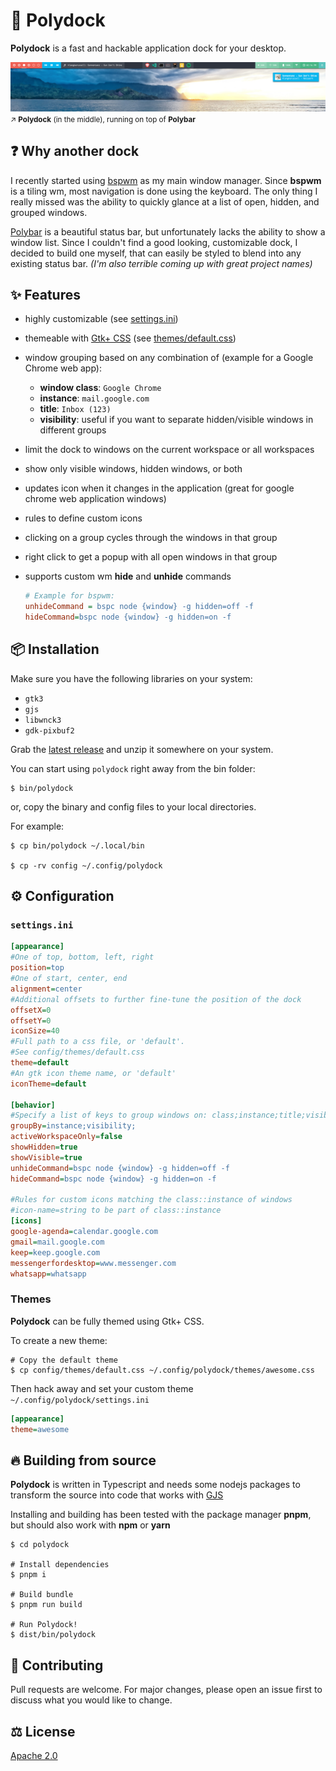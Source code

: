 # 🚀 Polydock

**Polydock** is a fast and hackable application dock for your desktop.

![Polydock running on top of Polybar](screenshot.png)
<small>↗ **Polydock** (in the middle), running on top of **Polybar**</small>

## ❓ Why another dock

I recently started using [bspwm](https://github.com/baskerville/bspwm) as my main window manager. Since **bspwm** is a tiling wm, most navigation is done using the keyboard. The only thing I really missed was the ability to quickly glance at a list of open, hidden, and grouped windows.

[Polybar](https://github.com/polybar/polybar) is a beautiful status bar, but unfortunately lacks the ability to show a window list. Since I couldn't find a good looking, customizable dock, I decided to build one myself, that can easily be styled to blend into any existing status bar. *(I'm also terrible coming up with great project names)*

## ✨ Features

* highly customizable (see [settings.ini](https://github.com/folke/polydock/blob/master/config/settings.ini))
* themeable with [Gtk+ CSS](https://developer.gnome.org/gtk3/stable/chap-css-overview.html) (see  [themes/default.css](https://github.com/folke/polydock/blob/master/config/themes/default.ini))
* window grouping based on any combination of (example for a Google Chrome web app):
  * **window class**: `Google Chrome`
  * **instance**: `mail.google.com`
  * **title**: `Inbox (123)`
  * **visibility**: useful if you want to separate hidden/visible windows in different groups
* limit the dock to windows on the current workspace or all workspaces
* show only visible windows, hidden windows, or both
* updates icon when it changes in the application (great for google chrome web application windows)
* rules to define custom icons
* clicking on a group cycles through the windows in that group
* right click to get a popup with all open windows in that group
* supports custom wm **hide** and **unhide** commands

  ```ini
  # Example for bspwm:
  unhideCommand = bspc node {window} -g hidden=off -f
  hideCommand=bspc node {window} -g hidden=on -f
  ```

## 📦 Installation

Make sure you have the following libraries on your system:

* `gtk3`
* `gjs`
* `libwnck3`
* `gdk-pixbuf2`

Grab the [latest release](https://github.com/folke/polydock/releases) and unzip it somewhere on your system.

You can start using `polydock` right away from the bin folder:

```shell
$ bin/polydock
```

or, copy the binary and config files to your local directories.

For example:

```shell
$ cp bin/polydock ~/.local/bin

$ cp -rv config ~/.config/polydock
```

## ⚙ Configuration

### `settings.ini`

```ini
[appearance]
#One of top, bottom, left, right
position=top
#One of start, center, end
alignment=center
#Additional offsets to further fine-tune the position of the dock
offsetX=0
offsetY=0
iconSize=40
#Full path to a css file, or 'default'.
#See config/themes/default.css
theme=default
#An gtk icon theme name, or 'default'
iconTheme=default

[behavior]
#Specify a list of keys to group windows on: class;instance;title;visibility
groupBy=instance;visibility;
activeWorkspaceOnly=false
showHidden=true
showVisible=true
unhideCommand=bspc node {window} -g hidden=off -f
hideCommand=bspc node {window} -g hidden=on -f

#Rules for custom icons matching the class::instance of windows
#icon-name=string to be part of class::instance
[icons]
google-agenda=calendar.google.com
gmail=mail.google.com
keep=keep.google.com
messengerfordesktop=www.messenger.com
whatsapp=whatsapp
```

### Themes

**Polydock** can be fully themed using Gtk+ CSS.

To create a new theme:

```shell
# Copy the default theme
$ cp config/themes/default.css ~/.config/polydock/themes/awesome.css
```

Then hack away and set your custom theme `~/.config/polydock/settings.ini`

```ini
[appearance]
theme=awesome
```

## 🔥 Building from source

**Polydock** is written in Typescript and needs some nodejs packages to transform the source into code that works with [GJS](https://gitlab.gnome.org/GNOME/gjs/-/blob/master/doc/Home.md)

Installing and building has been tested with the package manager **pnpm**, but should also work with **npm** or **yarn**

```shell
$ cd polydock

# Install dependencies
$ pnpm i

# Build bundle
$ pnpm run build

# Run Polydock!
$ dist/bin/polydock
```

## 👋 Contributing

Pull requests are welcome. For major changes, please open an issue first to discuss what you would like to change.

## ⚖ License

[Apache 2.0](https://github.com/folke/polydock/blob/master/LICENSE)

<!-- markdownlint-disable-file MD014 -->
